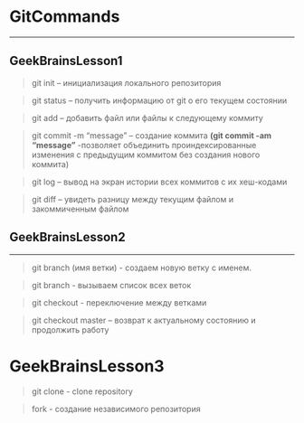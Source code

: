 # GitCommands
***
## GeekBrainsLesson1
>git init – инициализация локального репозитория

>git status – получить информацию от git о его текущем состоянии

>git add – добавить файл или файлы к следующему коммиту

>git commit -m “message” – создание коммита
**(git commit -am “message”** -позволяет объединить проиндексированные изменения с предыдущим коммитом без создания нового коммита)

>git log – вывод на экран истории всех коммитов с их хеш-кодами

>git diff – увидеть разницу между текущим файлом и закоммиченным файлом

## GeekBrainsLesson2
***

> git branch (имя ветки) - создаем новую ветку с именем. 

> git branch - вызываем список всех веток

> git checkout - переключение между ветками

> git checkout master – возврат к актуальному состоянию и продолжить работу


# GeekBrainsLesson3

> git clone - clone repository
 
 >fork - создание независимого репозитория